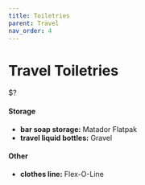```yaml
---
title: Toiletries
parent: Travel
nav_order: 4
---
```

# Travel Toiletries

$?

#### Storage

- **bar soap storage:** Matador Flatpak
- **travel liquid bottles:** Gravel

#### Other

- **clothes line:** Flex-O-Line
